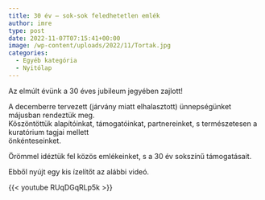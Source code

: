 ```yaml
---
title: 30 év – sok-sok feledhetetlen emlék
author: imre
type: post
date: 2022-11-07T07:15:41+00:00
image: /wp-content/uploads/2022/11/Tortak.jpg
categories:
  - Egyéb kategória
  - Nyitólap
---
```

Az elmúlt évünk a 30 éves jubileum jegyében zajlott!

A decemberre tervezett (járvány miatt elhalasztott) ünnepségünket májusban rendeztük meg.  
Köszöntöttük alapítóinkat, támogatóinkat, partnereinket, s természetesen a kuratórium tagjai mellett  
önkénteseinket.  

Örömmel idéztük fel közös emlékeinket, s a 30 év sokszínű támogatásait.  

Ebből nyújt egy kis ízelítőt az alábbi videó.

{{< youtube RUqDGqRLp5k >}}
